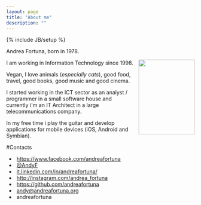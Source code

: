```yaml
---
layout: page
title: "About me"
description: ""
---
```

{% include JB/setup %}




Andrea Fortuna, born in 1978.

<a href="http://4.bp.blogspot.com/-Gcum7xipqJI/USoINw-e-kI/AAAAAAAAEaI/PtjVufUBil8/s1600/AndyF2_small.jpg" imageanchor="1" style="clear: right; float: right; margin-bottom: 1em; margin-left: 1em;"><img src="http://4.bp.blogspot.com/-Gcum7xipqJI/USoINw-e-kI/AAAAAAAAEaI/PtjVufUBil8/s200/AndyF2_small.jpg" border="0" height="200" width="150"></a>

I am working in Information Technology since 1998.

Vegan, I love animals (*especially cats*), good food, travel, good books, good music and good cinema.


I started working in the ICT sector as an analyst / programmer in a small software house and currently i'm an IT Architect in a large telecommunications company.

In my free time i play the guitar and develop applications for mobile devices (iOS, Android and Symbian).





#Contacts

<ul>
<li><i class="icon-facebook"></i>&nbsp;<a href="https://www.facebook.com/andreafortuna" target="_blank">https://www.facebook.com/andreafortuna</a></li>
<li><i class="icon-twitter"></i>&nbsp;<a href="https://twitter.com/AndyF" target="_blank">@AndyF</a></li>
<li><i class="icon-linkedin"></i>&nbsp;<a href="http://it.linkedin.com/in/andreafortuna/" target="_blank">it.linkedin.com/in/andreafortuna/</a></li>
<li><i class="icon-instagram"></i>&nbsp;<a href="http://instagram.com/andrea_fortuna" target="_blank">http://instagram.com/andrea_fortuna</a></li>
<li><i class="icon-github"></i>&nbsp;<a href="https://github.com/andreafortuna">https://github.com/andreafortuna</a></li>
<li><i class="icon-envelope"></i>&nbsp;<a href="mailto:andy@andreafortuna.org" target="_blank">andy@andreafortuna.org</a></li>
<li><i class="icon-skype"></i>&nbsp;andreafortuna</li>
</ul>
<div style="clear: both;"></div>

